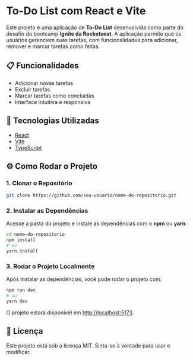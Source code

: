 
# To-Do List com React e Vite

Este projeto é uma aplicação de **To-Do List** desenvolvida como parte do desafio do bootcamp **Ignite da Rocketseat**. A aplicação permite que os usuários gerenciem suas tarefas, com funcionalidades para adicionar, remover e marcar tarefas como feitas.

## 📋 Funcionalidades

- Adicionar novas tarefas
- Excluir tarefas
- Marcar tarefas como concluídas
- Interface intuitiva e responsiva

## 🚀 Tecnologias Utilizadas

- [React](https://reactjs.org/)
- [Vite](https://vitejs.dev/)
- [TypeScript](https://www.typescriptlang.org/)

## ⚙️ Como Rodar o Projeto

### 1. Clonar o Repositório

```bash
git clone https://github.com/seu-usuario/nome-do-repositorio.git
```

### 2. Instalar as Dependências

Acesse a pasta do projeto e instale as dependências com o **npm** ou **yarn**:

```bash
cd nome-do-repositorio
npm install
# ou
yarn install
```

### 3. Rodar o Projeto Localmente

Após instalar as dependências, você pode rodar o projeto com:

```bash
npm run dev
# ou
yarn dev
```

O projeto estará disponível em [http://localhost:5173](http://localhost:5173).

## 📝 Licença

Este projeto está sob a licença MIT. Sinta-se à vontade para usar e modificar.
